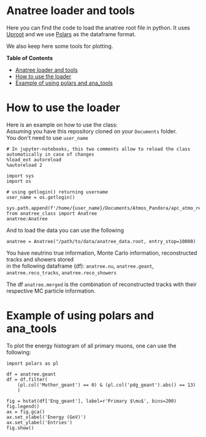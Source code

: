 # Anatree loader and tools

Here you can find the code to load the anatree root file in python. 
It uses [Uproot](https://uproot.readthedocs.io/en/latest/basic.html) and we use [Polars](https://pola-rs.github.io/polars-book/user-guide/) as the dataframe format. 

We also keep here some tools for plotting.

<!-- markdown-toc start - Don't edit this section. Run M-x markdown-toc-refresh-toc -->
**Table of Contents**

- [Anatree loader and tools](#anatree-loader-and-tools)
- [How to use the loader](#how-to-use-the-loader)
- [Example of using polars and ana_tools](#example-of-using-polars-and-ana_tools)

<!-- markdown-toc end -->

# How to use the loader

Here is an example on how to use the class:  
Assuming you have this repository cloned on your `Documents` folder.  
You don't need to use `user_name`

``` jupyter-notebook
# In jupyter-notebooks, this two comments allow to reload the class automatically in case of changes
%load_ext autoreload
%autoreload 2

import sys
import os

# using getlogin() returning username
user_name = os.getlogin()

sys.path.append(f'/home/{user_name}/Documents/Atmos_Pandora/apc_atmo_repo/Anatree/')
from anatree_class import Anatree
anatree:Anatree
```

And to load the data you can use the following

``` jupyter-notebook
anatree = Anatree("/path/to/data/anatree_data.root, entry_stop=10000)
```

You have neutrino true information, Monte Carlo information, reconstructed tracks and showers stored  
in the following dataframe (df): `anatree.nu`, `anatree.geant`, `anatree.reco_tracks`, `anatree.reco_showers`

The df `anatree.merged` is the combination of reconstructed tracks with their respective MC particle information.

# Example of using polars and ana_tools

To plot the energy histogram of all primary muons, one can use the following:

``` jupyter-notebook
import polars as pl

df = anatree.geant
df = df.filter(
    (pl.col('Mother_geant') == 0) & (pl.col('pdg_geant').abs() == 13)
    )

fig = hstat(df['Eng_geant'], label=r'Primary $\mu$', bins=200)
fig.legend()
ax = fig.gca()
ax.set_xlabel('Energy (GeV)')
ax.set_ylabel('Entries')
fig.show()
```



